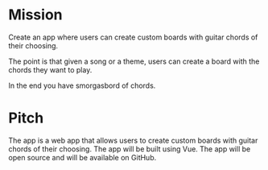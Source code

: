 # Mission

Create an app where users can create custom boards with guitar chords of their choosing.

The point is that given a song or a theme, users can create a board with the chords they want to play.

In the end you have smorgasbord of chords.

# Pitch
The app is a web app that allows users to create custom boards with guitar chords of their choosing. 
The app will be built using Vue. The app will be open source and will be available on GitHub.
